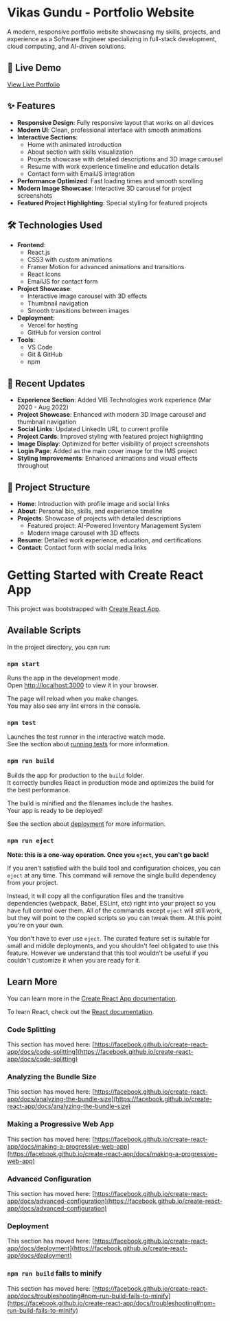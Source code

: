 # Vikas Gundu - Portfolio Website

A modern, responsive portfolio website showcasing my skills, projects, and experience as a Software Engineer specializing in full-stack development, cloud computing, and AI-driven solutions.

## 🚀 Live Demo

[View Live Portfolio](https://www.vikasgundu.com/)

## ✨ Features

- **Responsive Design**: Fully responsive layout that works on all devices
- **Modern UI**: Clean, professional interface with smooth animations
- **Interactive Sections**: 
  - Home with animated introduction
  - About section with skills visualization
  - Projects showcase with detailed descriptions and 3D image carousel
  - Resume with work experience timeline and education details
  - Contact form with EmailJS integration
- **Performance Optimized**: Fast loading times and smooth scrolling
- **Modern Image Showcase**: Interactive 3D carousel for project screenshots
- **Featured Project Highlighting**: Special styling for featured projects

## 🛠️ Technologies Used

- **Frontend**: 
  - React.js
  - CSS3 with custom animations
  - Framer Motion for advanced animations and transitions
  - React Icons
  - EmailJS for contact form
- **Project Showcase**:
  - Interactive image carousel with 3D effects
  - Thumbnail navigation
  - Smooth transitions between images
- **Deployment**: 
  - Vercel for hosting
  - GitHub for version control
- **Tools**:
  - VS Code
  - Git & GitHub
  - npm

## 📝 Recent Updates

- **Experience Section**: Added VIB Technologies work experience (Mar 2020 - Aug 2022)
- **Project Showcase**: Enhanced with modern 3D image carousel and thumbnail navigation
- **Social Links**: Updated LinkedIn URL to current profile
- **Project Cards**: Improved styling with featured project highlighting
- **Image Display**: Optimized for better visibility of project screenshots
- **Login Page**: Added as the main cover image for the IMS project
- **Styling Improvements**: Enhanced animations and visual effects throughout

## 📂 Project Structure

- **Home**: Introduction with profile image and social links
- **About**: Personal bio, skills, and experience timeline
- **Projects**: Showcase of projects with detailed descriptions
  - Featured project: AI-Powered Inventory Management System
  - Modern image carousel with 3D effects
- **Resume**: Detailed work experience, education, and certifications
- **Contact**: Contact form with social media links

# Getting Started with Create React App

This project was bootstrapped with [Create React App](https://github.com/facebook/create-react-app).

## Available Scripts

In the project directory, you can run:

### `npm start`

Runs the app in the development mode.\
Open [http://localhost:3000](http://localhost:3000) to view it in your browser.

The page will reload when you make changes.\
You may also see any lint errors in the console.

### `npm test`

Launches the test runner in the interactive watch mode.\
See the section about [running tests](https://facebook.github.io/create-react-app/docs/running-tests) for more information.

### `npm run build`

Builds the app for production to the `build` folder.\
It correctly bundles React in production mode and optimizes the build for the best performance.

The build is minified and the filenames include the hashes.\
Your app is ready to be deployed!

See the section about [deployment](https://facebook.github.io/create-react-app/docs/deployment) for more information.

### `npm run eject`

**Note: this is a one-way operation. Once you `eject`, you can't go back!**

If you aren't satisfied with the build tool and configuration choices, you can `eject` at any time. This command will remove the single build dependency from your project.

Instead, it will copy all the configuration files and the transitive dependencies (webpack, Babel, ESLint, etc) right into your project so you have full control over them. All of the commands except `eject` will still work, but they will point to the copied scripts so you can tweak them. At this point you're on your own.

You don't have to ever use `eject`. The curated feature set is suitable for small and middle deployments, and you shouldn't feel obligated to use this feature. However we understand that this tool wouldn't be useful if you couldn't customize it when you are ready for it.

## Learn More

You can learn more in the [Create React App documentation](https://facebook.github.io/create-react-app/docs/getting-started).

To learn React, check out the [React documentation](https://reactjs.org/).

### Code Splitting

This section has moved here: [https://facebook.github.io/create-react-app/docs/code-splitting](https://facebook.github.io/create-react-app/docs/code-splitting)

### Analyzing the Bundle Size

This section has moved here: [https://facebook.github.io/create-react-app/docs/analyzing-the-bundle-size](https://facebook.github.io/create-react-app/docs/analyzing-the-bundle-size)

### Making a Progressive Web App

This section has moved here: [https://facebook.github.io/create-react-app/docs/making-a-progressive-web-app](https://facebook.github.io/create-react-app/docs/making-a-progressive-web-app)

### Advanced Configuration

This section has moved here: [https://facebook.github.io/create-react-app/docs/advanced-configuration](https://facebook.github.io/create-react-app/docs/advanced-configuration)

### Deployment

This section has moved here: [https://facebook.github.io/create-react-app/docs/deployment](https://facebook.github.io/create-react-app/docs/deployment)

### `npm run build` fails to minify

This section has moved here: [https://facebook.github.io/create-react-app/docs/troubleshooting#npm-run-build-fails-to-minify](https://facebook.github.io/create-react-app/docs/troubleshooting#npm-run-build-fails-to-minify)
